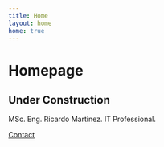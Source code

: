```yaml
---
title: Home
layout: home
home: true
---
```

# Homepage
## Under Construction
MSc. Eng. Ricardo Martinez.
IT Professional.

[Contact](mailto:msc.ricardomartinez@yahoo.com)
